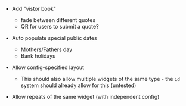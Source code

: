 - Add "vistor book"
    - fade between different quotes
    - QR for users to submit a quote?

- Auto populate special public dates
    - Mothers/Fathers day
    - Bank holidays

- Allow config-specified layout
    - This should also allow multiple widgets of the same type - the `id` system should already allow for this (untested)

- Allow repeats of the same widget (with independent config)